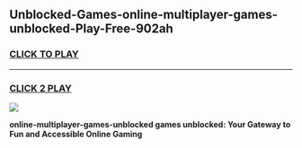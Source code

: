 
## Unblocked-Games-online-multiplayer-games-unblocked-Play-Free-902ah
<h3>
<a href="https://premium76.site?title=online-multiplayer-games-unblocked&ref=10A">CLICK TO PLAY</a></h3>
<hr>

<h3>
<a href="https://premium76.site?title=online-multiplayer-games-unblocked&ref=10A">CLICK 2 PLAY</a>
  
</h3>

<a href="https://premium76.site?title=online-multiplayer-games-unblocked&ref=10A"><img src="https://clearcache.store/games.png"></a>


**online-multiplayer-games-unblocked games unblocked: Your Gateway to Fun and Accessible Online Gaming**
